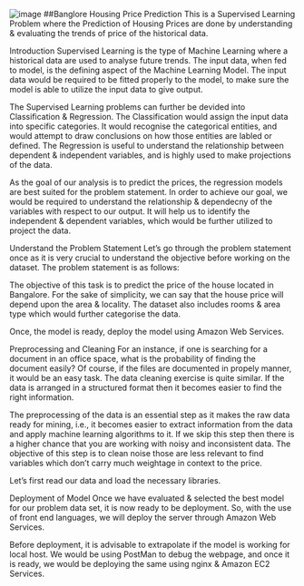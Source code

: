 ![image](https://user-images.githubusercontent.com/82457030/166624863-c19742c9-fb25-4c73-a714-aa26ca7cc612.png)
##Banglore Housing Price Prediction
This is a Supervised Learning Problem where the Prediction of Housing Prices are done by understanding & evaluating the trends of price of the historical data.

Introduction
Supervised Learning is the type of Machine Learning where a historical data are used to analyse future trends. The input data, when fed to model, is the defining aspect of the Machine Learning Model. The input data would be required to be fitted properly to the model, to make sure the model is able to utilize the input data to give output.

The Supervised Learning problems can further be devided into Classification & Regression. The Classification would assign the input data into specific categories. It would recognise the categorical entities, and would attempt to draw conclusions on how those entities are labled or defined. The Regression is useful to understand the relationship between dependent & independent variables, and is highly used to make projections of the data.

As the goal of our analysis is to predict the prices, the regression models are best suited for the problem statement. In order to achieve our goal, we would be required to understand the relationship & dependecny of the variables with respect to our output. It will help us to identify the independent & dependent variables, which would be further utilized to project the data.

Understand the Problem Statement
Let’s go through the problem statement once as it is very crucial to understand the objective before working on the dataset. The problem statement is as follows:

The objective of this task is to predict the price of the house located in Bangalore. For the sake of simplicity, we can say that the house price will depend upon the area & locality. The dataset also includes rooms & area type which would further categorise the data.

Once, the model is ready, deploy the model using Amazon Web Services.

Preprocessing and Cleaning
For an instance, if one is searching for a document in an office space, what is the probability of finding the document easily? Of course, if the files are documented in propely manner, it would be an easy task. The data cleaning exercise is quite similar. If the data is arranged in a structured format then it becomes easier to find the right information.

The preprocessing of the data is an essential step as it makes the raw data ready for mining, i.e., it becomes easier to extract information from the data and apply machine learning algorithms to it. If we skip this step then there is a higher chance that you are working with noisy and inconsistent data. The objective of this step is to clean noise those are less relevant to find variables which don’t carry much weightage in context to the price.

Let’s first read our data and load the necessary libraries.

Deployment of Model
Once we have evaluated & selected the best model for our problem data set, it is now ready to be deployment. So, with the use of front end languages, we will deploy the server through Amazon Web Services.

Before deployment, it is advisable to extrapolate if the model is working for local host. We would be using PostMan to debug the webpage, and once it is ready, we would be deploying the same using nginx & Amazon EC2 Services.
